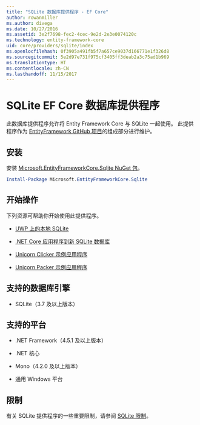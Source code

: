 ```yaml
---
title: "SQLite 数据库提供程序 - EF Core"
author: rowanmiller
ms.author: divega
ms.date: 10/27/2016
ms.assetid: 3e2f7698-fec2-4cec-9e2d-2e3e0074120c
ms.technology: entity-framework-core
uid: core/providers/sqlite/index
ms.openlocfilehash: 0f3905a491fb5f7a657ce9037d166771e1f326d8
ms.sourcegitcommit: 5e2d97e731f975cf3405ff3deab2a3c75ad1b969
ms.translationtype: HT
ms.contentlocale: zh-CN
ms.lasthandoff: 11/15/2017
---
```

# <a name="sqlite-ef-core-database-provider"></a>SQLite EF Core 数据库提供程序

此数据库提供程序允许将 Entity Framework Core 与 SQLite 一起使用。 此提供程序作为 [EntityFramework GitHub 项目](https://github.com/aspnet/EntityFramework)的组成部分进行维护。

## <a name="install"></a>安装

安装 [Microsoft.EntityFrameworkCore.Sqlite NuGet 包](https://www.nuget.org/packages/Microsoft.EntityFrameworkCore.Sqlite/)。

``` powershell
Install-Package Microsoft.EntityFrameworkCore.Sqlite
```

## <a name="get-started"></a>开始操作

下列资源可帮助你开始使用此提供程序。
* [UWP 上的本地 SQLite ](../../get-started/uwp/getting-started.md)

* [.NET Core 应用程序到新 SQLite 数据库](../../get-started/netcore/new-db-sqlite.md)

* [Unicorn Clicker 示例应用程序](https://github.com/rowanmiller/UnicornStore/tree/master/UnicornClicker/UWP)

* [Unicorn Packer 示例应用程序](https://github.com/rowanmiller/UnicornStore/tree/master/UnicornPacker)

## <a name="supported-database-engines"></a>支持的数据库引擎

* SQLite（3.7 及以上版本）

## <a name="supported-platforms"></a>支持的平台

* .NET Framework（4.5.1 及以上版本）

* .NET 核心

* Mono（4.2.0 及以上版本）

* 通用 Windows 平台

## <a name="limitations"></a>限制

有关 SQLite 提供程序的一些重要限制，请参阅 [SQLite 限制](limitations.md)。
